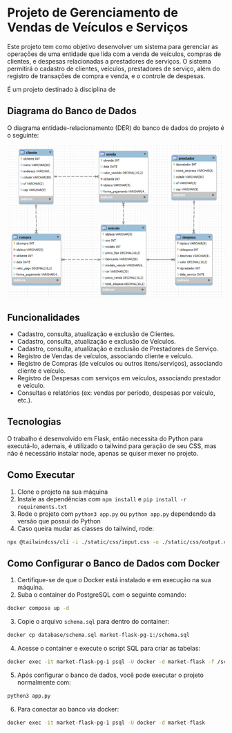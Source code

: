 # Projeto de Gerenciamento de Vendas de Veículos e Serviços

Este projeto tem como objetivo desenvolver um sistema para gerenciar as operações de uma entidade que lida com a venda de veículos, compras de clientes, e despesas relacionadas a prestadores de serviços. O sistema permitirá o cadastro de clientes, veículos, prestadores de serviço, além do registro de transações de compra e venda, e o controle de despesas.

É um projeto destinado à disciplina de

## Diagrama do Banco de Dados

O diagrama entidade-relacionamento (DER) do banco de dados do projeto é o seguinte:

![Diagrama do Banco de Dados](docs/bd.png)

## Funcionalidades

- Cadastro, consulta, atualização e exclusão de Clientes.
- Cadastro, consulta, atualização e exclusão de Veículos.
- Cadastro, consulta, atualização e exclusão de Prestadores de Serviço.
- Registro de Vendas de veículos, associando cliente e veículo.
- Registro de Compras (de veículos ou outros itens/serviços), associando cliente e veículo.
- Registro de Despesas com serviços em veículos, associando prestador e veículo.
- Consultas e relatórios (ex: vendas por período, despesas por veículo, etc.).

## Tecnologias

O trabalho é desenvolvido em Flask, então necessita do Python para executá-lo, ademais, é utilizado o tailwind para geração de seu CSS, mas não é necessário instalar node, apenas se quiser mexer no projeto.

## Como Executar

1. Clone o projeto na sua máquina
2. Instale as dependências com `npm install` e `pip install -r requirements.txt`
3. Rode o projeto com `python3 app.py` ou `python app.py` dependendo da versão que possui do Python
4. Caso queira mudar as classes do tailwind, rode:

```bash
npx @tailwindcss/cli -i ./static/css/input.css -o ./static/css/output.css --watch
```

## Como Configurar o Banco de Dados com Docker

1. Certifique-se de que o Docker está instalado e em execução na sua máquina.
2. Suba o container do PostgreSQL com o seguinte comando:

```bash
docker compose up -d
```

3. Copie o arquivo `schema.sql` para dentro do container:

```bash
docker cp database/schema.sql market-flask-pg-1:/schema.sql
```

4. Acesse o container e execute o script SQL para criar as tabelas:

```bash
docker exec -it market-flask-pg-1 psql -U docker -d market-flask -f /schema.sql
```

5. Após configurar o banco de dados, você pode executar o projeto normalmente com:

```bash
python3 app.py
```

6. Para conectar ao banco via docker:

```bash
docker exec -it market-flask-pg-1 psql -U docker -d market-flask
```
